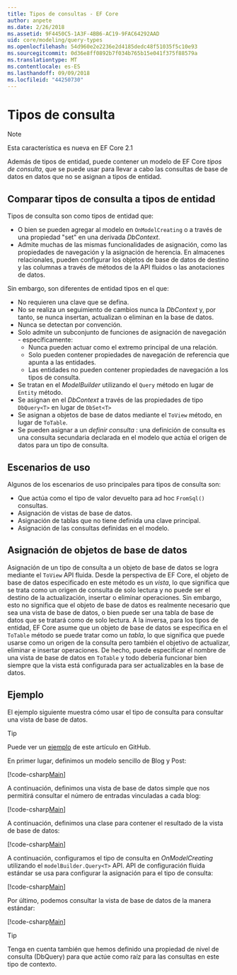 ```yaml
---
title: Tipos de consultas - EF Core
author: anpete
ms.date: 2/26/2018
ms.assetid: 9F4450C5-1A3F-4BB6-AC19-9FAC64292AAD
uid: core/modeling/query-types
ms.openlocfilehash: 54d960e2e2236e2d4185dedc48f51035f5c10e93
ms.sourcegitcommit: 0d36e8ff0892b7f034b765b15e041f375f88579a
ms.translationtype: MT
ms.contentlocale: es-ES
ms.lasthandoff: 09/09/2018
ms.locfileid: "44250730"
---
```

# <a name="query-types"></a>Tipos de consulta
> [!NOTE]
> Esta característica es nueva en EF Core 2.1

Además de tipos de entidad, puede contener un modelo de EF Core _tipos de consulta_, que se puede usar para llevar a cabo las consultas de base de datos en datos que no se asignan a tipos de entidad.

## <a name="compare-query-types-to-entity-types"></a>Comparar tipos de consulta a tipos de entidad

Tipos de consulta son como tipos de entidad que:

- O bien se pueden agregar al modelo en `OnModelCreating` o a través de una propiedad "set" en una derivada _DbContext_.
- Admite muchas de las mismas funcionalidades de asignación, como las propiedades de navegación y la asignación de herencia. En almacenes relacionales, pueden configurar los objetos de base de datos de destino y las columnas a través de métodos de la API fluidos o las anotaciones de datos.

Sin embargo, son diferentes de entidad tipos en el que:

- No requieren una clave que se defina.
- No se realiza un seguimiento de cambios nunca la _DbContext_ y, por tanto, se nunca insertan, actualizan o eliminan en la base de datos.
- Nunca se detectan por convención.
- Solo admite un subconjunto de funciones de asignación de navegación - específicamente:
  - Nunca pueden actuar como el extremo principal de una relación.
  - Solo pueden contener propiedades de navegación de referencia que apunta a las entidades.
  - Las entidades no pueden contener propiedades de navegación a los tipos de consulta.
- Se tratan en el _ModelBuilder_ utilizando el `Query` método en lugar de `Entity` método.
- Se asignan en el _DbContext_ a través de las propiedades de tipo `DbQuery<T>` en lugar de `DbSet<T>`
- Se asignan a objetos de base de datos mediante el `ToView` método, en lugar de `ToTable`.
- Se pueden asignar a un _definir consulta_ : una definición de consulta es una consulta secundaria declarada en el modelo que actúa el origen de datos para un tipo de consulta.

## <a name="usage-scenarios"></a>Escenarios de uso

Algunos de los escenarios de uso principales para tipos de consulta son:

- Que actúa como el tipo de valor devuelto para ad hoc `FromSql()` consultas.
- Asignación de vistas de base de datos.
- Asignación de tablas que no tiene definida una clave principal.
- Asignación de las consultas definidas en el modelo.

## <a name="mapping-to-database-objects"></a>Asignación de objetos de base de datos

Asignación de un tipo de consulta a un objeto de base de datos se logra mediante el `ToView` API fluida. Desde la perspectiva de EF Core, el objeto de base de datos especificado en este método es un _vista_, lo que significa que se trata como un origen de consulta de solo lectura y no puede ser el destino de la actualización, insertar o eliminar operaciones. Sin embargo, esto no significa que el objeto de base de datos es realmente necesario que sea una vista de base de datos, o bien puede ser una tabla de base de datos que se tratará como de solo lectura. A la inversa, para los tipos de entidad, EF Core asume que un objeto de base de datos se especifica en el `ToTable` método se puede tratar como un _tabla_, lo que significa que puede usarse como un origen de la consulta pero también el objetivo de actualizar, eliminar e insertar operaciones. De hecho, puede especificar el nombre de una vista de base de datos en `ToTable` y todo debería funcionar bien siempre que la vista está configurada para ser actualizables en la base de datos.

## <a name="example"></a>Ejemplo

El ejemplo siguiente muestra cómo usar el tipo de consulta para consultar una vista de base de datos.

> [!TIP]
> Puede ver un [ejemplo](https://github.com/aspnet/EntityFrameworkCore/tree/master/samples/QueryTypes) de este artículo en GitHub.

En primer lugar, definimos un modelo sencillo de Blog y Post:

[!code-csharp[Main](../../../efcore-repo/samples/QueryTypes/Program.cs#Entities)]

A continuación, definimos una vista de base de datos simple que nos permitirá consultar el número de entradas vinculadas a cada blog:

[!code-csharp[Main](../../../efcore-repo/samples/QueryTypes/Program.cs#View)]

A continuación, definimos una clase para contener el resultado de la vista de base de datos:

[!code-csharp[Main](../../../efcore-repo/samples/QueryTypes/Program.cs#QueryType)]

A continuación, configuramos el tipo de consulta en _OnModelCreating_ utilizando el `modelBuilder.Query<T>` API.
API de configuración fluida estándar se usa para configurar la asignación para el tipo de consulta:

[!code-csharp[Main](../../../efcore-repo/samples/QueryTypes/Program.cs#Configuration)]

Por último, podemos consultar la vista de base de datos de la manera estándar:

[!code-csharp[Main](../../../efcore-repo/samples/QueryTypes/Program.cs#Query)]

> [!TIP]
> Tenga en cuenta también que hemos definido una propiedad de nivel de consulta (DbQuery) para que actúe como raíz para las consultas en este tipo de contexto.
